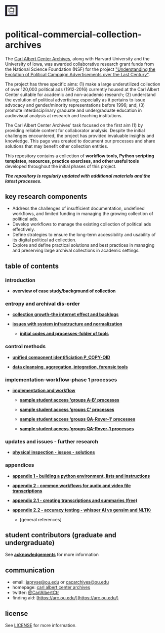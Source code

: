 <img src="https://github.com/prys0000/political-commercial-collection-archives/blob/main/images/polithumb_home.jpg" width=8% height=8%>

# political-commercial-collection-archives

The [Carl Albert Center Archives](https://www.ou.edu/carlalbertcenter/congressional-collection), along with Harvard University and the University of Iowa, was awarded collaborative research grant funds from the National Science Foundation (NSF) for the project ["Understanding the Evolution of Political Campaign Advertisements over the Last Century"](https://s-lib024.lib.uiowa.edu/campaignvids/people.html).

The project has three specific aims: (1) make a large underutilized collection of  over 120,000 political ads (1912-2016) currently housed at the Carl Albert Center suitable for academic and non-academic research; (2) understand the evolution of political advertising; especially as it pertains to issue advocacy and gender/minority representations before 1996; and, (3) promote interdisciplinary graduate and undergraduate education in audiovisual analysis at research and teaching institutions. ​

The Carl Albert Center Archives' task focused on the first aim (1) by providing reliable content for collaborator analysis. Despite the initial challenges encountered, the project has provided invaluable insights and knowledge. This page was created to document our processes and share solutions that may benefit other collection entities. 

This repository contains a collection of **workflow tools, Python scripting templates, resources, practice exercises, and other useful tools** developed throughout the initial phases of this project. 

***The repository is regularly updated with additional materials and the latest processes.*** 

## **key research components**

- Address the challenges of insufficient documentation, undefined workflows, and limited funding in managing the growing collection of political ads.
- Develop workflows to manage the existing collection of political ads effectively.
- Define strategies to ensure the long-term accessibility and usability of its digital political ad collection.
- Explore and define practical solutions and best practices in managing and preserving large archival collections in academic settings.


## table of contents


### **introduction**

  * [**overview of case study/background of collection**](https://github.com/prys0000/political-commercial-collection-archives/blob/main/documentation/case-study.md)

 

### **entropy and archival dis-order**

* [**collection growth-the internet effect and backlogs**](https://github.com/prys0000/political-commercial-collection-archives/blob/main/documentation/collection-growth-initial-analysis.md)

* [**issues with system infrastructure and normalization**](https://github.com/prys0000/political-commercial-collection-archives/blob/main/documentation/issues%20with%20system%20infrastructure%20and%20normalization.md)

  * [**initial codes and processes-folder of tools**](https://github.com/prys0000/political-commercial-collection-archives/tree/main/initial-codes-processes) 


### **control methods**

* [**unified component identificiation P_COPY-OID**](https://github.com/prys0000/political-commercial-collection-archives/blob/main/documentation/control-methods.md)

* [**data cleansing, aggregation, integration, forensic tools**](https://github.com/prys0000/political-commercial-collection-archives/blob/2ac2ee2f024bc7851aa1179fa2970eb880de4b2d/documentation/implementation-workflow.md)


### **implementation-workflow-phase 1 processes**

* [**implementation and workflow**](https://github.com/prys0000/political-commercial-collection-archives/blob/main/documentation/implementation-workflow.md)

  * [**sample student access 'groups A-B' processes**](https://github.com/prys0000/political-commercial-collection-archives/blob/main/documentation/groups%20A-B%20processes.md)

  * [**sample student access ‘groups C’ processes**](https://github.com/prys0000/political-commercial-collection-archives/blob/main/documentation/groups%20C%20processes.md)

  * [**sample student access ‘groups QA-Rover-1’ processes**](https://github.com/prys0000/political-commercial-collection-archives/blob/main/documentation/groups%20QA-Rover-1.md)

  * [**sample student access ‘groups QA-Rover-1 processes**](https://github.com/prys0000/political-commercial-collection-archives/blob/main/documentation/groups%20QA-Rover-2.md)

### **updates and issues - further research**

* [**physical inspection - issues - solutions**](https://github.com/prys0000/political-commercial-collection-archives/blob/210039a5f27d2264fa19ebe9076ac9c3a5902902/appendix%203%20-%20follow-up.md)

### **appendices**

* [**appendix 1 - building a python environment, lists and instructions**](https://github.com/prys0000/political-commercial-collection-archives/blob/main/appendix%201%20-%20python%20list%20and%20instructions.md)

* [**appendix 2 - common workflows for audio and video file transcriptions**](https://github.com/prys0000/political-commercial-collection-archives/blob/main/appendix%202%20-%20common-workflows-transcriptions.md)

* [**appendix 2.1 -  creating transcriptions and summaries (free)**](https://github.com/prys0000/political-commercial-collection-archives/blob/3cb9d49951842cb73c768ce944f59dbc0e305f13/appendix%202.1%20-%20free%20transcription%20and%20summaries%20workflow.md)

* [**appendix 2.2 -  accuracy testing - whisper AI vs gensim and NLTK:**](https://github.com/prys0000/political-commercial-collection-archives/blob/3cb9d49951842cb73c768ce944f59dbc0e305f13/appendix%202.2%20-%20accuracy%20testing.md)

  * [general references]



## student contributors (graduate and undergraduate)
See [**acknowledgements**](https://github.com/prys0000/political-commercial-collection-archives/blob/main/acknowledgements.md) for more information

## communication

- email: [japryse@ou.edu](japryse@ou.edu) or [cacarchives@ou.edu](cacarchives@ou.edu)
- homepage: [carl albert center archives](https://www.ou.edu/carlalbertcenter/congressional-collection)
- twitter: [@CarlAlbertCtr](https://twitter.com/CarlAlbertCtr)
- finding aid: [https://arc.ou.edu/](https://arc.ou.edu/)

## license

See [LICENSE](https://github.com/prys0000/congressional-portal-project/blob/main/LICENSE.md) for more information.





